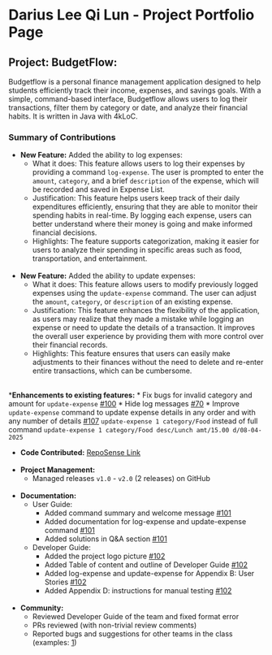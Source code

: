 # Darius Lee Qi Lun - Project Portfolio Page

## Project: BudgetFlow: 
Budgetflow is a personal finance management application designed to help students efficiently track their income,
expenses, and savings goals. With a simple, command-based interface, Budgetflow allows users to log their transactions,
filter them by category or date, and analyze their financial habits. It is written in Java with 4kLoC.

### Summary of Contributions
* __New Feature:__ Added the ability to log expenses:
    * What it does: This feature allows users to log their expenses by providing a command `log-expense`. The user is 
  prompted to enter the `amount`, `category`, and a brief `description` of the expense, which will be recorded and saved
  in Expense List.
    * Justification: This feature helps users keep track of their daily expenditures efficiently, ensuring that they are
  able to monitor their spending habits in real-time. By logging each expense, users can better understand where their
  money is going and make informed financial decisions.
    * Highlights: The feature supports categorization, making it easier for users to analyze their spending in specific
  areas such as food, transportation, and entertainment.
    <br>
* __New Feature:__ Added the ability to update expenses:
    * What it does: This feature allows users to modify previously logged expenses using the `update-expense` command.
  The user can adjust the `amount`, `category`, or `description` of an existing expense.
    * Justification: This feature enhances the flexibility of the application, as users may realize that they made a
  mistake while logging an expense or need to update the details of a transaction. It improves the overall user
  experience by providing them with more control over their financial records.
    * Highlights: This feature ensures that users can easily make adjustments to their finances without the need to
  delete and re-enter entire transactions, which can be cumbersome.
    <br>
*__Enhancements to existing features:__
    * Fix bugs for invalid category and amount for `update-expense` [#100](https://github.com/AY2425S2-CS2113-T11a-1/tp/pull/100)
    * Hide log messages [#70](https://github.com/AY2425S2-CS2113-T11a-1/tp/pull/70)
    * Improve `update-expense` command to update expense details in any order and with any number of details [#107](https://github.com/AY2425S2-CS2113-T11a-1/tp/pull/107)
    `update-expense 1 category/Food` instead of full command `update-expense 1 category/Food desc/Lunch amt/15.00 d/08-04-2025`
* __Code Contributed:__ [RepoSense Link](https://nus-cs2113-ay2425s2.github.io/tp-dashboard/?search=Darius&sort=groupTitle&sortWithin=title&timeframe=commit&mergegroup=&groupSelect=groupByRepos&breakdown=true&checkedFileTypes=docs~functional-code~test-code~other&since=2025-02-21)
    <br><br>
* __Project Management:__
    * Managed releases `v1.0` - `v2.0` (2 releases) on GitHub
    <br>
* __Documentation:__
    * User Guide:
        * Added command summary and welcome message [#101](https://github.com/AY2425S2-CS2113-T11a-1/tp/pull/101)
        * Added documentation for log-expense and update-expense command [#101](https://github.com/AY2425S2-CS2113-T11a-1/tp/pull/101)
        * Added solutions in Q&A section [#101](https://github.com/AY2425S2-CS2113-T11a-1/tp/pull/101)
    * Developer Guide:
        * Added the project logo picture [#102](https://github.com/AY2425S2-CS2113-T11a-1/tp/pull/102)
        * Added Table of content and outline of Developer Guide [#102](https://github.com/AY2425S2-CS2113-T11a-1/tp/pull/102)
        * Added log-expense and update-expense for Appendix B: User Stories [#102](https://github.com/AY2425S2-CS2113-T11a-1/tp/pull/102)
        * Added Appendix D: instructions for manual testing [#102](https://github.com/AY2425S2-CS2113-T11a-1/tp/pull/102)
    <br>
* __Community:__ 
    * Reviewed Developer Guide of the team and fixed format error 
    * PRs reviewed (with non-trivial review comments)
    * Reported bugs and suggestions for other teams in the class (examples: [1](https://github.com/dariusyawningwhiz/catcher-smoke-test/issues/1))
